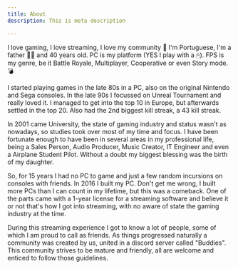 ```yaml
---
title: About
description: This is meta description

---
```

I love gaming, I love streaming, I love my community 🤙 I'm Portuguese, I'm a father 👨‍👧 and 40 years old. PC is my platform (YES I play with a 🖱). FPS is my genre, be it Battle Royale, Multiplayer, Cooperative or even Story mode. 💣

I started playing games in the late 80s in a PC, also on the original Nintendo and Sega consoles. In the late 90s I focussed on Unreal Tournament and really loved it. I managed to get into the top 10 in Europe, but afterwards settled in the top 20. Also had the 2nd biggest kill streak, a 43 kill streak.

In 2001 came University, the state of gaming industry and status wasn't as nowadays, so studies took over most of my time and focus. I have been fortunate enough to have been in several areas in my professional life, being a Sales Person, Audio Producer, Music Creator, IT Engineer and even a Airplane Student Pilot. Without a doubt my biggest blessing was the birth of my daughter.

So, for 15 years I had no PC to game and just a few random incursions on consoles with friends. In 2016 I built my PC. Don't get me wrong, I built more PCs than I can count in my lifetime, but this was a comeback. One of the parts came with a 1-year license for a streaming software and believe it or not that's how I got into streaming, with no aware of state the gaming industry at the time.

During this streaming experience I got to know a lot of people, some of which I am proud to call as friends. As things progressed naturally a community was created by us, united in a discord server called "Buddies". This community strives to be mature and friendly, all are welcome and enticed to follow those guidelines.